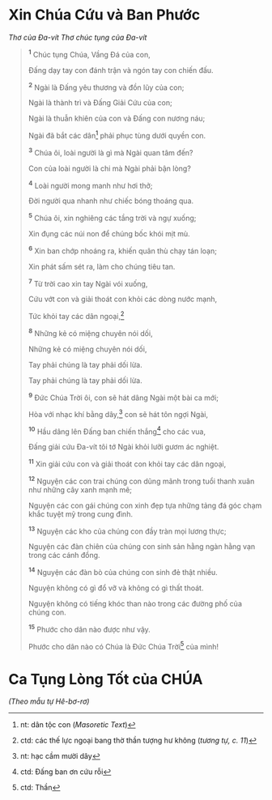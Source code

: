 # Xin Chúa Cứu và Ban Phước
*Thơ của Ða-vít Thơ chúc tụng của Ða-vít*

> <sup><b>1</b></sup> Chúc tụng Chúa, Vầng Ðá của con,
> 
> Ðấng dạy tay con đánh trận và ngón tay con chiến đấu.
> 
> <sup><b>2</b></sup> Ngài là Ðấng yêu thương và đồn lũy của con;
> 
> Ngài là thành trì và Ðấng Giải Cứu của con;
> 
> Ngài là thuẫn khiên của con và Đấng con nương náu;
> 
> Ngài đã bắt các dân[^1-00e15356-e7ab-4f4a-af59-88dd0c420e2d] phải phục tùng dưới quyền con.
>
> <sup><b>3</b></sup> Chúa ôi, loài người là gì mà Ngài quan tâm đến?
> 
> Con của loài người là chi mà Ngài phải bận lòng?
> 
> <sup><b>4</b></sup> Loài người mong manh như hơi thở;
> 
> Ðời người qua nhanh như chiếc bóng thoáng qua.
>
> <sup><b>5</b></sup> Chúa ôi, xin nghiêng các tầng trời và ngự xuống;
> 
> Xin đụng các núi non để chúng bốc khói mịt mù.
> 
> <sup><b>6</b></sup> Xin ban chớp nhoáng ra, khiến quân thù chạy tán loạn;
> 
> Xin phát sấm sét ra, làm cho chúng tiêu tan.
> 
> <sup><b>7</b></sup> Từ trời cao xin tay Ngài vói xuống,
> 
> Cứu vớt con và giải thoát con khỏi các dòng nước mạnh,
> 
> Tức khỏi tay các dân ngoại,[^2-00e15356-e7ab-4f4a-af59-88dd0c420e2d]
> 
> <sup><b>8</b></sup> Những kẻ có miệng chuyên nói dối,
> 
> Những kẻ có miệng chuyên nói dối,
> 
> Tay phải chúng là tay phải dối lừa.
> 
> Tay phải chúng là tay phải dối lừa.
>
> <sup><b>9</b></sup> Ðức Chúa Trời ôi, con sẽ hát dâng Ngài một bài ca mới;
> 
> Hòa với nhạc khí bằng dây,[^3-00e15356-e7ab-4f4a-af59-88dd0c420e2d] con sẽ hát tôn ngợi Ngài,
> 
> <sup><b>10</b></sup> Hầu dâng lên Ðấng ban chiến thắng[^4-00e15356-e7ab-4f4a-af59-88dd0c420e2d] cho các vua,
> 
> Ðấng giải cứu Ða-vít tôi tớ Ngài khỏi lưỡi gươm ác nghiệt.
> 
> <sup><b>11</b></sup> Xin giải cứu con và giải thoát con khỏi tay các dân ngoại,
>
> <sup><b>12</b></sup> Nguyện các con trai chúng con dũng mãnh trong tuổi thanh xuân như những cây xanh mạnh mẽ;
> 
> Nguyện các con gái chúng con xinh đẹp tựa những tảng đá góc chạm khắc tuyệt mỹ trong cung đình.
>
> <sup><b>13</b></sup> Nguyện các kho của chúng con đầy tràn mọi lương thực;
> 
> Nguyện các đàn chiên của chúng con sinh sản hằng ngàn hằng vạn trong các cánh đồng.
> 
> <sup><b>14</b></sup> Nguyện các đàn bò của chúng con sinh đẻ thật nhiều.
> 
> Nguyện không có gì đổ vỡ và không có gì thất thoát.
> 
> Nguyện không có tiếng khóc than nào trong các đường phố của chúng con.
>
> <sup><b>15</b></sup> Phước cho dân nào được như vậy.
> 
> Phước cho dân nào có Chúa là Đức Chúa Trời[^5-00e15356-e7ab-4f4a-af59-88dd0c420e2d] của mình!

# Ca Tụng Lòng Tốt của CHÚA
*(Theo mẫu tự Hê-bơ-rơ)*

[^1-00e15356-e7ab-4f4a-af59-88dd0c420e2d]: nt: dân tộc con (*Masoretic Text*)
[^2-00e15356-e7ab-4f4a-af59-88dd0c420e2d]: ctd: các thế lực ngoại bang thờ thần tượng hư không (*tương tự, c. 11*)
[^3-00e15356-e7ab-4f4a-af59-88dd0c420e2d]: nt: hạc cầm mười dây
[^4-00e15356-e7ab-4f4a-af59-88dd0c420e2d]: ctd: Ðấng ban ơn cứu rỗi
[^5-00e15356-e7ab-4f4a-af59-88dd0c420e2d]: ctd: Thần